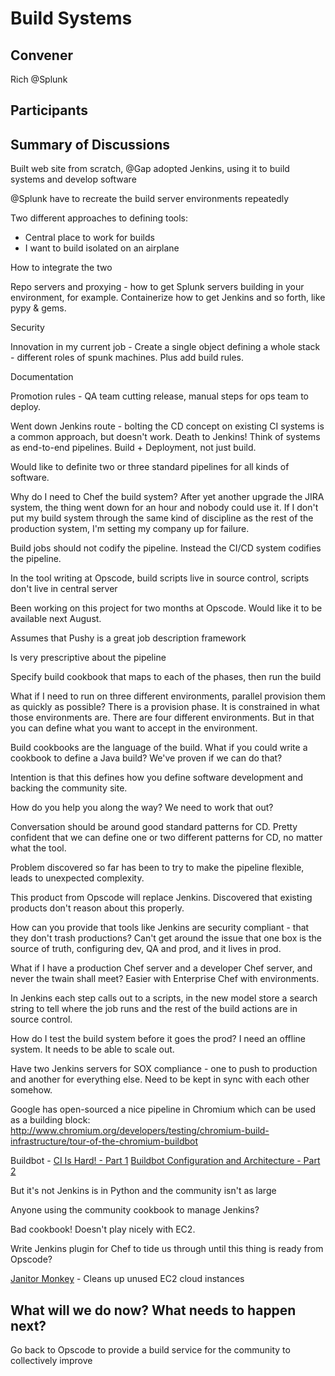 Build Systems
=============

## Convener

Rich @Splunk

## Participants

## Summary of Discussions

Built web site from scratch, @Gap adopted Jenkins, using it to build systems and develop software

@Splunk have to recreate the build server environments repeatedly

Two different approaches to defining tools:

* Central place to work for builds
* I want to build isolated on an airplane

How to integrate the two

Repo servers and proxying - how to get Splunk servers building in your environment, for example.  Containerize how to get Jenkins and so forth, like pypy & gems.

Security

Innovation in my current job - Create a single object defining a whole stack - different roles of spunk machines.  Plus add build rules.

Documentation

Promotion rules - QA team cutting release, manual steps for ops team to deploy.

Went down Jenkins route - bolting the CD concept on existing CI systems is a common approach, but doesn't work.  Death to Jenkins!  Think of systems as end-to-end pipelines.  Build + Deployment, not just build.

Would like to definite two or three standard pipelines for all kinds of software.

Why do I need to Chef the build system?  After yet another upgrade the JIRA system, the thing went down for an hour and nobody could use it.  If I don't put my build system through the same kind of discipline as the rest of the production system, I'm setting my company up for failure.

Build jobs should not codify the pipeline.  Instead the CI/CD system codifies the pipeline.

In the tool writing at Opscode, build scripts live in source control, scripts don't live in central server

Been working on this project for two months at Opscode.  Would like it to be available next August.

Assumes that Pushy is a great job description framework

Is very prescriptive about the pipeline

Specify build cookbook that maps to each of the phases, then run the build

What if I need to run on three different environments, parallel provision them as quickly as possible?  There is a provision phase.  It is constrained in what those environments are.  There are four different environments.  But in that you can define what you want to accept in the environment.

Build cookbooks are the language of the build.  What if you could write a cookbook to define a Java build?  We've proven if we can do that?

Intention is that this defines how you define software development and backing the community site.

How do you help you along the way?  We need to work that out?

Conversation should be around good standard patterns for CD.  Pretty confident that we can define one or two different patterns for CD, no matter what the tool.

Problem discovered so far has been to try to make the pipeline flexible, leads to unexpected complexity.

This product from Opscode will replace Jenkins.  Discovered that existing products don't reason about this properly.

How can you provide that tools like Jenkins are security compliant - that they don't trash productions?  Can't get around the issue that one box is the source of truth, configuring dev, QA and prod, and it lives in prod.

What if I have a production Chef server and a developer Chef server, and never the twain shall meet?  Easier with Enterprise Chef with environments.

In Jenkins each step calls out to a scripts, in the new model store a search string to tell where the job runs and the rest of the build actions are in source control.

How do I test the build system before it goes the prod?  I need an offline system.  It needs to be able to scale out.

Have two Jenkins servers for SOX compliance - one to push to production and another for everything else.  Need to be kept in sync with each other somehow.

Google has open-sourced a nice pipeline in Chromium which can be used as a building block: http://www.chromium.org/developers/testing/chromium-build-infrastructure/tour-of-the-chromium-buildbot

Buildbot - [CI Is Hard! - Part 1](http://jacobian.org/writing/buildbot/ci-is-hard/)
[Buildbot Configuration and Architecture - Part 2](http://jacobian.org/writing/buildbot/configuration-and-architecture/)

But it's not Jenkins is in Python and the community isn't as large

Anyone using the community cookbook to manage Jenkins?

Bad cookbook!  Doesn't play nicely with EC2.

Write Jenkins plugin for Chef to tide us through until this thing is ready from Opscode?

[Janitor Monkey](http://techblog.netflix.com/2013/01/janitor-monkey-keeping-cloud-tidy-and.html) - Cleans up unused EC2 cloud instances

## What will we do now?  What needs to happen next?

Go back to Opscode to provide a build service for the community to collectively improve